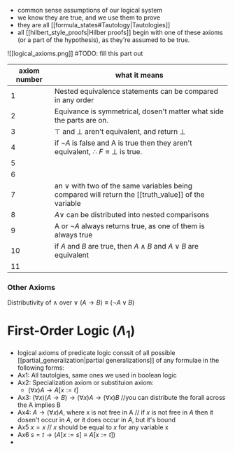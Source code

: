 - common sense assumptions of our logical system 
- we know they are true, and we use them to prove
- they are all [[formula_states#Tautology|Tautologies]]
- all [[hilbert_style_proofs|Hilber proofs]] begin with one of these axioms (or a part of the hypothesis), as they're assumed to be true.

![[logical_axioms.png]]
#TODO: fill this part out

| axiom number | what it means                                                                                            | 
| ------------ | -------------------------------------------------------------------------------------------------------- |
| 1            | Nested equivalence statements can be compared in any order                                                                                                        |
| 2            | Equivance is symmetrical, dosen't matter what side the parts are on.                                                                                                         |
| 3            | $\top$ and $\bot$ aren't equivalent, and return $\bot$                    |
| 4            | if $\neg A$ is false and A is true then they aren't equivalent, $\therefore$ $F \equiv \bot$ is true.    |
| 5            |                                                                                                          |
| 6            |                                                                                                          |
| 7            | an $\lor$ with  two of the same variables being compared will return the [[truth_value]] of the variable |
| 8            |  $A\lor$ can be distributed into nested comparisons|
| 9            | A or $\neg A$ always returns true, as one of them is always true                                         |
| 10           | if $A$ and $B$ are true, then $A\land B$ and $A\lor B$ are equivalent                                                                                                        |
| 11           |                                                                                                          |

### Other Axioms 
Distributivity of $\land$ over $\lor$
$(A\rightarrow B) \equiv (\neg A \lor B)$


# First-Order Logic ($\Lambda_{1}$) 
- logical axioms of predicate logic conssit of all possible [[partial_generalization|partial generalizations]] of any formulae in the following forms:
- Ax1: All tautolgies, same ones we used in boolean logic
- Ax2: Specialization axiom or substituion axiom:
	- $(\forall x)A \rightarrow A[x:=t]$ 
- Ax3: $(\forall x)(A \rightarrow B)\rightarrow(\forall x)A \rightarrow(\forall x)B$ //you can distribute the forall across the A implies B
- Ax4: $A \rightarrow (\forall x)A$, where x is not free in A  // if $x$ is not free in $A$ then it dosen't occur in $A$, or it does occur in $A$, but it's bound
- Ax5 $x=x$ // $x$ should be equal to $x$ for any variable x
- Ax6 $s=t \rightarrow (A[x:=s]\equiv A[x:=t])$  
- 